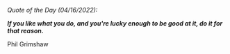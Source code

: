 *Quote of the Day (04/16/2022):*

_**If you like what you do, and you're lucky enough to be good at it, do it for that reason.**_

Phil Grimshaw
